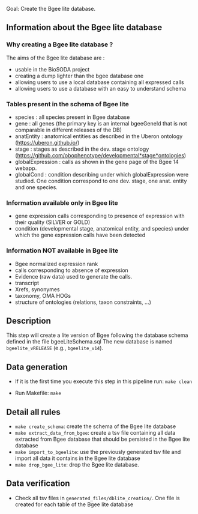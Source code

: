 Goal: Create the Bgee lite database.

## Information about the Bgee lite database

### Why creating a Bgee lite database ?

The aims of the Bgee lite database are :
* usable in the BioSODA project
* creating a dump lighter than the bgee database one
* allowing users to use a local database containing all expressed calls
* allowing users to use a database with an easy to understand schema

### Tables present in the schema of Bgee lite

* species : all species present in Bgee database
* gene : all genes (the primary key is an internal bgeeGeneId that is not comparable in different releases of the DB)
* anatEntity : anatomical entities as described in the Uberon ontology (https://uberon.github.io/)
* stage : stages as described in the dev. stage ontology (https://github.com/obophenotype/developmental*stage*ontologies)
* globalExpression : calls as shown in the gene page of the Bgee 14 webapp. 
* globalCond : condition describing under which globalExpression were studied. One condition correspond to one dev. stage, one anat. entity and one species.  

### Information available only in Bgee lite

* gene expression calls corresponding to presence of expression with their quality (SILVER or GOLD)
* condition (developmental stage, anatomical entity, and species) under which the gene expression calls have been detected

### Information NOT available in Bgee lite

* Bgee normalized expression rank
* calls corresponding to absence of expression
* Evidence (raw data) used to generate the calls.
* transcript
* Xrefs, synonymes
* taxonomy, OMA HOGs
* structure of ontologies (relations, taxon constraints, ...)

## Description

This step will create a lite version of Bgee following the database schema defined in the file bgeeLiteSchema.sql
The new database is named `bgeelite_vRELEASE` (e.g., `bgeelite_v14`).

## Data generation

* If it is the first time you execute this step in this pipeline run:
  `make clean`

* Run Makefile:
  `make`
  
## Detail all rules

* `make create_schema`: create the schema of the Bgee lite database
* `make extract_data_from_bgee`: create a tsv file containing all data extracted from Bgee database that should be persisted in the Bgee lite database
* `make import_to_bgeelite`: use the previously generated tsv file and import all data it contains in the Bgee lite database
* `make drop_bgee_lite`: drop the Bgee lite database. 

## Data verification

* Check all tsv files in `generated_files/dblite_creation/`. One file is created for each table of the Bgee lite database


